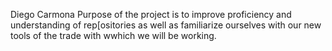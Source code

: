 Diego Carmona
Purpose of the project is to improve proficiency and understanding of rep[ositories as well as familiarize ourselves with our new tools of the trade with wwhich we will be working.
